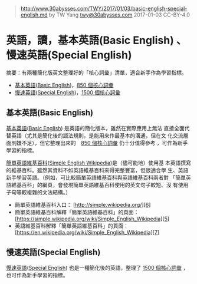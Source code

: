 ﻿> http://www.30abysses.com/TWY/2017/01/03/basic-english-special-english.md
> by TW Yang <twy@30abysses.com> 2017-01-03 CC-BY-4.0

# 英語，讀，基本英語(Basic English) 、慢速英語(Special English)

摘要：有兩種簡化版英文整理好的「核心詞彙」清單，適合新手作為學習指標。

* [基本英語][1]([Basic English][2])，[850 個核心詞彙][3]
* [慢速英語][8]([Special English][9])，[1500 個核心詞彙][10]

## 基本英語(Basic English)

[基本英語][1]([Basic English][2]) 是英語的簡化版本，雖然在實際應用上無法
直接全面代替英語（尤其是簡化後的語法規則，是能用來作最基本的溝通，但在文
化交流層面則嫌不足），但它整理出來的　[850 個核心詞彙][3] 仍十分值得參考
，可作為新手學習的指標。

[1]: https://zh.wikipedia.org/zh-tw/%E5%9F%BA%E6%9C%AC%E8%8B%B1%E8%AA%9E
[2]: https://simple.wikipedia.org/wiki/Basic_English
[3]: https://simple.wikipedia.org/wiki/Basic_English#Related_pages.

[簡單英語維基百科][4]([Simple English Wikipedia][5])是（儘可能地）使用基
本英語撰寫的維基百科。雖然其資料不如英語維基百科來得完整豐富，但很適合學
生、英語新手學習英語。（例如，可比較簡單英語維基百科與英語維基百科兩者對
「簡單英語維基百科」的網頁，會發現簡單英語維基百科使用的英文句子較短、沒
有使用子句等較複雜的文法結構。）

* 簡單英語維基百科入口： [http://simple.wikipedia.org/][6]
* 簡單英語維基百科解釋「簡單英語維基百科」的頁面： [https://simple.wikipedia.org/wiki/Simple_English_Wikipedia][5]
* 英語維基百科解釋「簡單英語維基百科」的頁面： [https://en.wikipedia.org/wiki/Simple_English_Wikipedia][7]

[4]: https://zh.wikipedia.org/zh-tw/%E7%B0%A1%E5%96%AE%E8%8B%B1%E8%AA%9E%E7%B6%AD%E5%9F%BA%E7%99%BE%E7%A7%91
[5]: https://simple.wikipedia.org/wiki/Simple_English_Wikipedia
[6]: http://simple.wikipedia.org/
[7]: https://en.wikipedia.org/wiki/Simple_English_Wikipedia

##  慢速英語(Special English)

[慢速英語][8]([Special English][9]) 也是一種簡化後的英語，整理了
[1500 個核心詞彙][10] ，也可作為新手學習的指標。

[8]: https://zh.wikipedia.org/zh-tw/%E6%85%A2%E9%80%9F%E8%8B%B1%E8%AA%9E
[9]: https://en.wikipedia.org/wiki/Special_English
[10]: https://simple.wikipedia.org/wiki/Wikipedia:VOA_Special_English_Word_Book
